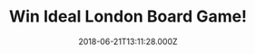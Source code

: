 ---
campaign-uuid: "c-3b6b9957-2658-4797-941c-edb51360d15b"
type: "Competition"
category: "Gifts"
date: "2018-06-21T13:11:28.000Z"
end-date: "2018-07-22T23:59:00.000Z"
disable-form: false
is_promoted: false
has_entry_page: true
title: "Win Ideal London Board Game!"
competition-description: "<p>If you want to race your family and friends through London's\
  \ iconic Underground system now thanks to NME AAA you can because we’ve got our\
  \ hands on one of the best board games: the Ideal London Board Game!</p>\r\n<p>Fancy\
  \ a trip around the tub? Click below to know more!</p>"
hero-header: "Win Ideal London Board Game!"
terms-confirmation: "N/A"
banner-img: "https://assets.expresslyapp.com/asset-0b858263-d9f9-449a-9015-cccbc8232dfb.jpg"
logo-left-href: "http://aaa.nme.com"
logo-left-image: "https://assets.expresslyapp.com/asset-380ce97d-7473-4751-a70f-6bab4a4f0999.jpg"
logo-left-title: "NME AAA"
bg-image-hero: "https://assets.expresslyapp.com/asset-78f3c245-b698-4307-9544-6d78c6bc62cb.jpg"
bg-image-first: "https://assets.expresslyapp.com/asset-9ada9da9-f3e7-45e6-a749-d00f4d572435.jpg"
section1-content: "<p>The London Game has a board showing the centre of the innovative\
  \ map of the London Underground, updated over the years as the game was re-issued\
  \ and the Tube developed.</p>\r\n<p>Starting at a mainline terminus, players must\
  \ travel the network, visiting 6 tourist locations on Souvenir cards dealt from\
  \ a deck of 30, stopping at the relevant Tube station and finally returning to their\
  \ starting point. You move from station to station on the roll of the die, but to\
  \ change lines you must stop at junctions and draw a Hazard card. This may move\
  \ you or other players around the board. You may also close stations with a token\
  \ when you leave, to block other players.</p>\r\n<p>If you’re looking for a fun\
  \ night with friends this game is a MUST! Enter the form below and get ready to\
  \ beat your opponent!</p>"
entry-title: "Win Ideal London Board Game!"
entry-content: "<p>Enter the draw to win Ideal London Board Game! and take a trip\
  \ around London\r\n by completing the form below before 23:59 on 22st July 2018.</p>"
has-winner: true
winner-title: "CONGRATULATIONS to Claire B who won Ideal London Board Game!"
winner-banner: "https://assets.expresslyapp.com/asset-6d5f3128-0341-4804-b8bf-799df1ec72af.jpg"
prize-description: "Ideal London Board Game."
special-conditions: "Multiple entries are allowed up to one every day."
---
